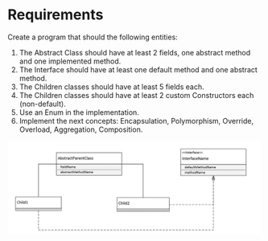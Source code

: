 # Requirements #

Create a program that should the following entities:

1. The Abstract Class should have at least 2 fields, one abstract method and one implemented method.
2. The Interface should have at least one default method and one abstract method.
3. The Children classes should have at least 5 fields each.
4. The Children classes should have at least 2 custom Constructors each (non-default).
5. Use an Enum in the implementation.
6. Implement the next concepts: Encapsulation, Polymorphism, Override, Overload, Aggregation, Composition.


![picture alt](uml.JPG "Title is optional")